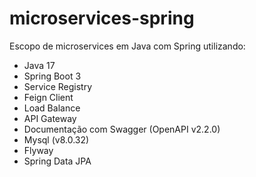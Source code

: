 # microservices-spring
 Escopo de microservices em Java com Spring utilizando:
   - Java 17
   - Spring Boot 3
   - Service Registry
   - Feign Client
   - Load Balance
   - API Gateway
   - Documentação com Swagger (OpenAPI v2.2.0)
   - Mysql (v8.0.32)
   - Flyway
   - Spring Data JPA
